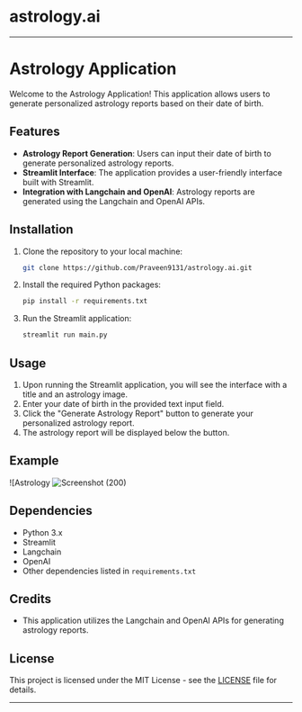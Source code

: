 # astrology.ai


---

# Astrology Application

Welcome to the Astrology Application! This application allows users to generate personalized astrology reports based on their date of birth.

##  Features

- **Astrology Report Generation**: Users can input their date of birth to generate personalized astrology reports.
- **Streamlit Interface**: The application provides a user-friendly interface built with Streamlit.
- **Integration with Langchain and OpenAI**: Astrology reports are generated using the Langchain and OpenAI APIs.

## Installation

1. Clone the repository to your local machine:

    ```bash
    git clone https://github.com/Praveen9131/astrology.ai.git
    ```

2. Install the required Python packages:

    ```bash
    pip install -r requirements.txt
    ```

3. Run the Streamlit application:

    ```bash
    streamlit run main.py
    ```

## Usage

1. Upon running the Streamlit application, you will see the interface with a title and an astrology image.
2. Enter your date of birth in the provided text input field.
3. Click the "Generate Astrology Report" button to generate your personalized astrology report.
4. The astrology report will be displayed below the button.

## Example

![Astrology ![Screenshot (200)](https://github.com/Praveen9131/astrology.ai/assets/121826658/01d4f993-7a9f-417d-88d1-475738ddf3f1 )

##  Dependencies

- Python 3.x
- Streamlit
- Langchain
- OpenAI
- Other dependencies listed in `requirements.txt`

##  Credits

- This application utilizes the Langchain and OpenAI APIs for generating astrology reports.
  

##  License

This project is licensed under the MIT License - see the [LICENSE](LICENSE) file for details.

---
